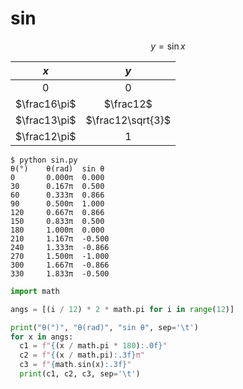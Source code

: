 # sin
$$\tag{1}
y = \sin x
$$

$x$ | $y$
:-: | :-:
$0$ | $0$
$\frac16\pi$ | $\frac12$
$\frac13\pi$ | $\frac12\sqrt{3}$
$\frac12\pi$ | $1$


```shell
$ python sin.py
θ(°)    θ(rad)  sin θ
0       0.000π  0.000
30      0.167π  0.500
60      0.333π  0.866
90      0.500π  1.000
120     0.667π  0.866
150     0.833π  0.500
180     1.000π  0.000
210     1.167π  -0.500
240     1.333π  -0.866
270     1.500π  -1.000
300     1.667π  -0.866
330     1.833π  -0.500
```


```python
import math

angs = [(i / 12) * 2 * math.pi for i in range(12)]

print("θ(°)", "θ(rad)", "sin θ", sep='\t')
for x in angs:
  c1 = f"{(x / math.pi * 180):.0f}"
  c2 = f"{(x / math.pi):.3f}π"
  c3 = f"{math.sin(x):.3f}"
  print(c1, c2, c3, sep='\t')
```

